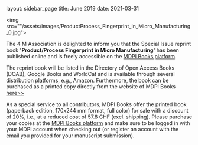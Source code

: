 layout: sidebar_page
title: June 2019
date: 2021-03-31

<img src=""/assets/images/ProductProcess_Fingerprint_in_Micro_Manufacturing_0.jpg">

The 4 M Association is delighted to inform you that the Special Issue reprint book **'Product/Process Fingerprint in Micro Manufacturing'** has been published online and is freely accessible on the [MDPI Books platform](http://www.mdpi.com/books/pdfview/book/1325). 

The reprint book will be listed in the Directory of Open Access Books (DOAB), Google Books and WorldCat and is available through several distribution platforms, e.g., Amazon. Furthermore, the book can be purchased as a printed copy directly from the website of MDPI Books [here>>](https://www.mdpi.com/books/pdfview/book/1325/)

As a special service to all contributors, MDPI Books offer the printed book (paperback edition, 170x244 mm format, full color) for sale with a discount of 20%, i.e., at a reduced cost of 57.8 CHF (excl. shipping). Please purchase your copies at the [MDPI Books platform](http://www.mdpi.com/books/pdfview/book/1325) and make sure to be logged in with your MDPI account when checking out (or register an account with the email you provided for your manuscript submission).
